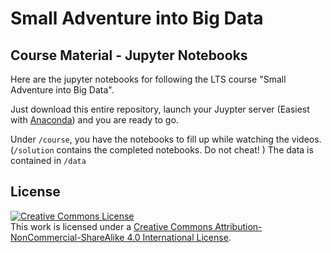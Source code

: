 # Small Adventure into Big Data

## Course Material - Jupyter Notebooks

Here are the jupyter notebooks for following the LTS course "Small Adventure into Big Data".

Just download this entire repository, launch your Juypter server (Easiest with [Anaconda](https://www.continuum.io/downloads)) and you are ready to go.

Under `/course`, you have the notebooks to fill up while watching the videos. (`/solution` contains the completed notebooks. Do not cheat! )
The data is contained in `/data`

## License

<a rel="license" href="http://creativecommons.org/licenses/by-nc-sa/4.0/"><img alt="Creative Commons License" style="border-width:0" src="https://i.creativecommons.org/l/by-nc-sa/4.0/88x31.png" /></a><br />This work is licensed under a <a rel="license" href="http://creativecommons.org/licenses/by-nc-sa/4.0/">Creative Commons Attribution-NonCommercial-ShareAlike 4.0 International License</a>.
